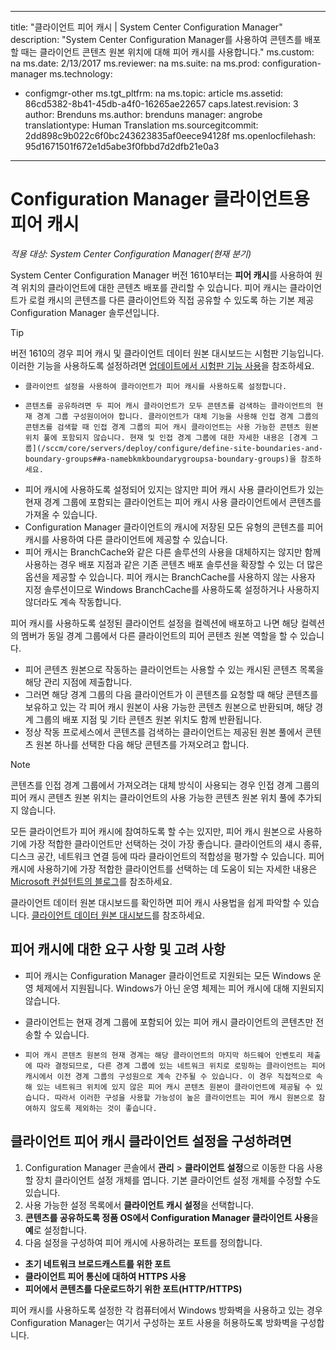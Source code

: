 
---
title: "클라이언트 피어 캐시 | System Center Configuration Manager"
description: "System Center Configuration Manager를 사용하여 콘텐츠를 배포할 때는 클라이언트 콘텐츠 원본 위치에 대해 피어 캐시를 사용합니다."
ms.custom: na
ms.date: 2/13/2017
ms.reviewer: na
ms.suite: na
ms.prod: configuration-manager
ms.technology:
- configmgr-other
ms.tgt_pltfrm: na
ms.topic: article
ms.assetid: 86cd5382-8b41-45db-a4f0-16265ae22657
caps.latest.revision: 3
author: Brenduns
ms.author: brenduns
manager: angrobe
translationtype: Human Translation
ms.sourcegitcommit: 2dd898c9b022c6f0bc243623835af0eece94128f
ms.openlocfilehash: 95d1671501f672e1d5abe3f0fbbd7d2dfb21e0a3

---
# <a name="peer-cache-for-configuration-manager-clients"></a>Configuration Manager 클라이언트용 피어 캐시

*적용 대상: System Center Configuration Manager(현재 분기)*

System Center Configuration Manager 버전 1610부터는 **피어 캐시**를 사용하여 원격 위치의 클라이언트에 대한 콘텐츠 배포를 관리할 수 있습니다. 피어 캐시는 클라이언트가 로컬 캐시의 콘텐츠를 다른 클라이언트와 직접 공유할 수 있도록 하는 기본 제공 Configuration Manager 솔루션입니다.   

> [!TIP]  
> 버전 1610의 경우 피어 캐시 및 클라이언트 데이터 원본 대시보드는 시험판 기능입니다. 이러한 기능을 사용하도록 설정하려면 [업데이트에서 시험판 기능 사용](/sccm/core/servers/manage/install-in-console-updates#bkmk_prerelease)을 참조하세요.

 -     클라이언트 설정을 사용하여 클라이언트가 피어 캐시를 사용하도록 설정합니다.
 -     콘텐츠를 공유하려면 두 피어 캐시 클라이언트가 모두 콘텐츠를 검색하는 클라이언트의 현재 경계 그룹 구성원이어야 합니다. 클라이언트가 대체 기능을 사용해 인접 경계 그룹의 콘텐츠를 검색할 때 인접 경계 그룹의 피어 캐시 클라이언트는 사용 가능한 콘텐츠 원본 위치 풀에 포함되지 않습니다. 현재 및 인접 경계 그룹에 대한 자세한 내용은 [경계 그룹](/sccm/core/servers/deploy/configure/define-site-boundaries-and-boundary-groups##a-namebkmkboundarygroupsa-boundary-groups)을 참조하세요.
 - 피어 캐시에 사용하도록 설정되어 있지는 않지만 피어 캐시 사용 클라이언트가 있는 현재 경계 그룹에 포함되는 클라이언트는 피어 캐시 사용 클라이언트에서 콘텐츠를 가져올 수 있습니다.  
 - Configuration Manager 클라이언트의 캐시에 저장된 모든 유형의 콘텐츠를 피어 캐시를 사용하여 다른 클라이언트에 제공할 수 있습니다.
 -    피어 캐시는 BranchCache와 같은 다른 솔루션의 사용을 대체하지는 않지만 함께 사용하는 경우 배포 지점과 같은 기존 콘텐츠 배포 솔루션을 확장할 수 있는 더 많은 옵션을 제공할 수 있습니다. 피어 캐시는 BranchCache를 사용하지 않는 사용자 지정 솔루션이므로 Windows BranchCache를 사용하도록 설정하거나 사용하지 않더라도 계속 작동합니다.

피어 캐시를 사용하도록 설정된 클라이언트 설정을 컬렉션에 배포하고 나면 해당 컬렉션의 멤버가 동일 경계 그룹에서 다른 클라이언트의 피어 콘텐츠 원본 역할을 할 수 있습니다.
 -    피어 콘텐츠 원본으로 작동하는 클라이언트는 사용할 수 있는 캐시된 콘텐츠 목록을 해당 관리 지점에 제출합니다.
 -    그러면 해당 경계 그룹의 다음 클라이언트가 이 콘텐츠를 요청할 때 해당 콘텐츠를 보유하고 있는 각 피어 캐시 원본이 사용 가능한 콘텐츠 원본으로 반환되며, 해당 경계 그룹의 배포 지점 및 기타 콘텐츠 원본 위치도 함께 반환됩니다.
 -    정상 작동 프로세스에서 콘텐츠를 검색하는 클라이언트는 제공된 원본 풀에서 콘텐츠 원본 하나를 선택한 다음 해당 콘텐츠를 가져오려고 합니다.

> [!NOTE]
> 콘텐츠를 인접 경계 그룹에서 가져오려는 대체 방식이 사용되는 경우 인접 경계 그룹의 피어 캐시 콘텐츠 원본 위치는 클라이언트의 사용 가능한 콘텐츠 원본 위치 풀에 추가되지 않습니다.  

모든 클라이언트가 피어 캐시에 참여하도록 할 수는 있지만, 피어 캐시 원본으로 사용하기에 가장 적합한 클라이언트만 선택하는 것이 가장 좋습니다.  클라이언트의 섀시 종류, 디스크 공간, 네트워크 연결 등에 따라 클라이언트의 적합성을 평가할 수 있습니다. 피어 캐시에 사용하기에 가장 적합한 클라이언트를 선택하는 데 도움이 되는 자세한 내용은 [Microsoft 컨설턴트의 블로그](https://blogs.technet.microsoft.com/setprice/2016/06/29/pe-peer-cache-custom-reporting-examples/)를 참조하세요.

클라이언트 데이터 원본 대시보드를 확인하면 피어 캐시 사용법을 쉽게 파악할 수 있습니다. [클라이언트 데이터 원본 대시보드](/sccm/core/servers/deploy/configure/monitor-content-you-have-distributed#client-data-sources-dashboard)를 참조하세요.


## <a name="requirements-and-considerations-for-peer-cache"></a>피어 캐시에 대한 요구 사항 및 고려 사항
- 피어 캐시는 Configuration Manager 클라이언트로 지원되는 모든 Windows 운영 체제에서 지원됩니다. Windows가 아닌 운영 체제는 피어 캐시에 대해 지원되지 않습니다.

- 클라이언트는 현재 경계 그룹에 포함되어 있는 피어 캐시 클라이언트의 콘텐츠만 전송할 수 있습니다.

-     피어 캐시 콘텐츠 원본의 현재 경계는 해당 클라이언트의 마지막 하드웨어 인벤토리 제출에 따라 결정되므로, 다른 경계 그룹에 있는 네트워크 위치로 로밍하는 클라이언트는 피어 캐시에서 이전 경계 그룹의 구성원으로 계속 간주될 수 있습니다. 이 경우 직접적으로 속해 있는 네트워크 위치에 있지 않은 피어 캐시 콘텐츠 원본이 클라이언트에 제공될 수 있습니다. 따라서 이러한 구성을 사용할 가능성이 높은 클라이언트는 피어 캐시 원본으로 참여하지 않도록 제외하는 것이 좋습니다.

## <a name="to-configure-client-peer-cache-client-settings"></a>클라이언트 피어 캐시 클라이언트 설정을 구성하려면
1.    Configuration Manager 콘솔에서 **관리** > **클라이언트 설정**으로 이동한 다음 사용할 장치 클라이언트 설정 개체를 엽니다. 기본 클라이언트 설정 개체를 수정할 수도 있습니다.
2.    사용 가능한 설정 목록에서 **클라이언트 캐시 설정**을 선택합니다.
3.    **콘텐츠를 공유하도록 정품 OS에서 Configuration Manager 클라이언트 사용**을 **예**로 설정합니다.
4.    다음 설정을 구성하여 피어 캐시에 사용하려는 포트를 정의합니다.  
  -  **초기 네트워크 브로드캐스트를 위한 포트**
  -  **클라이언트 피어 통신에 대하여 HTTPS 사용**
  -  **피어에서 콘텐츠를 다운로드하기 위한 포트(HTTP/HTTPS)**

피어 캐시를 사용하도록 설정한 각 컴퓨터에서 Windows 방화벽을 사용하고 있는 경우 Configuration Manager는 여기서 구성하는 포트 사용을 허용하도록 방화벽을 구성합니다.



<!--HONumber=Feb17_HO4-->


